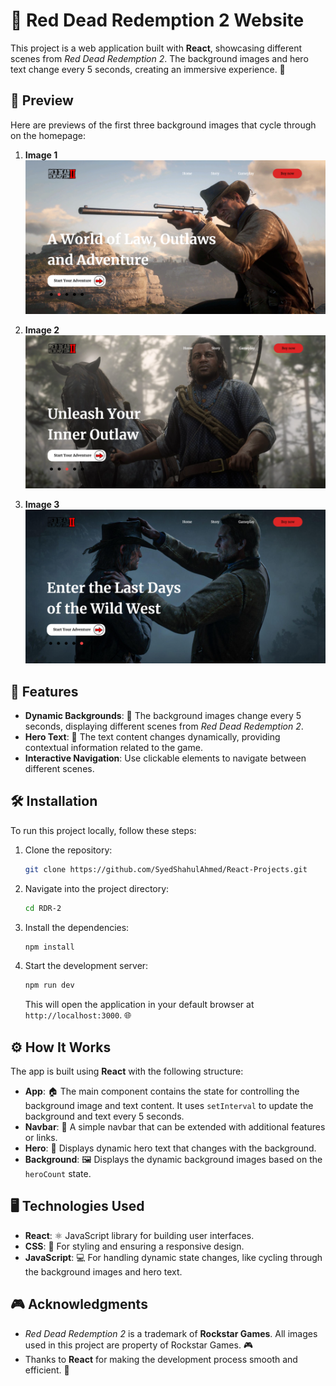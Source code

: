 # 🌵 Red Dead Redemption 2 Website

This project is a web application built with **React**, showcasing different scenes from *Red Dead Redemption 2*. The background images and hero text change every 5 seconds, creating an immersive experience. 🚨

## 🌟 Preview

Here are previews of the first three background images that cycle through on the homepage:

1. **Image 1**  
   ![Image 1](./Preview/one.png)

2. **Image 2**  
   ![Image 2](./Preview/two.png)

3. **Image 3**  
   ![Image 3](./Preview/three.png)

## 🚀 Features

- **Dynamic Backgrounds**: 🌄 The background images change every 5 seconds, displaying different scenes from *Red Dead Redemption 2*.
- **Hero Text**: 💬 The text content changes dynamically, providing contextual information related to the game.
- **Interactive Navigation**: Use clickable elements to navigate between different scenes.
  
## 🛠️ Installation

To run this project locally, follow these steps:

1. Clone the repository:

   ```bash
   git clone https://github.com/SyedShahulAhmed/React-Projects.git
   ```

2. Navigate into the project directory:

   ```bash
   cd RDR-2
   ```

3. Install the dependencies:

   ```bash
   npm install
   ```

4. Start the development server:

   ```bash
   npm run dev
   ```

   This will open the application in your default browser at `http://localhost:3000`. 🌐

## ⚙️ How It Works

The app is built using **React** with the following structure:

- **App**: 🏠 The main component contains the state for controlling the background image and text content. It uses `setInterval` to update the background and text every 5 seconds.
- **Navbar**: 📑 A simple navbar that can be extended with additional features or links.
- **Hero**: 💪 Displays dynamic hero text that changes with the background.
- **Background**: 🖼️ Displays the dynamic background images based on the `heroCount` state.

## 🖥️ Technologies Used

- **React**: ⚛️ JavaScript library for building user interfaces.
- **CSS**: 🎨 For styling and ensuring a responsive design.
- **JavaScript**: 💻 For handling dynamic state changes, like cycling through the background images and hero text.

## 🎮 Acknowledgments

- *Red Dead Redemption 2* is a trademark of **Rockstar Games**. All images used in this project are property of Rockstar Games. 🎮
- Thanks to **React** for making the development process smooth and efficient. 🚀
